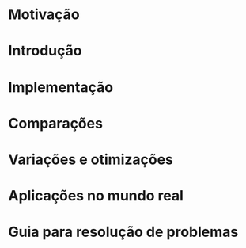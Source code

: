 # Motivação
# Introdução
# Implementação
# Comparações
# Variações e otimizações
# Aplicações no mundo real
# Guia para resolução de problemas
